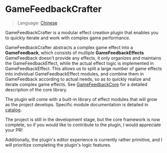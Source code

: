 # GameFeedbackCrafter
> Language: [Chinese](README-zh)

GameFeedbackCrafter is a modular effect creation plugin that enables you to quickly iterate and work with complex game performance.

GameFeedbackCrafter abstracts a complex game effect into a **GameFeedback**, which consists of multiple **GameFeedbackEffects** GameFeedback doesn't provide any effects, it only organizes and maintains the GameFeedbackEffect, while the actual effect logic is implemented in GameFeedbackEffect. This allows us to split a large number of game effects into individual GameFeedbackEffect modules, and combine them in GameFeedback according to actual needs, so as to quickly realize and iterate complex game effects. See [GameFeedbackCore](doc/GameFeedbackCore) for a detailed description of the core library.

The plugin will come with a built-in library of effect modules that will grow as the project develops. Specific module documentation is detailed in [catalog](doc/GameFeedbackEffectIndex).

The project is still in the development stage, but the core framework is now complete, so if you would like to contribute to the plugin, I would appreciate your PR!

Additionally, the plugin's editor experience is currently rather primitive, and I will prioritize completing the plugin's logic features.